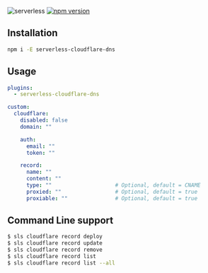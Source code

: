 ![serverless](http://public.serverless.com/badges/v3.svg)
[![npm
version](https://badge.fury.io/js/serverless-cloudflare-dns.svg)](https://badge.fury.io/js/serverless-cloudflare-dns)

## Installation
```bash
npm i -E serverless-cloudflare-dns
```

## Usage

```yaml
plugins:
  - serverless-cloudflare-dns

custom:
  cloudflare:
    disabled: false
    domain: ""

    auth:
      email: ""
      token: ""

    record:
      name: ""
      content: ""
      type: ""                    # Optional, default = CNAME
      proxied: ""                 # Optional, default = true
      proxiable: ""               # Optional, default = true
```


## Command Line support
```bash
$ sls cloudflare record deploy
$ sls cloudflare record update
$ sls cloudflare record remove
$ sls cloudflare record list
$ sls cloudflare record list --all
```

